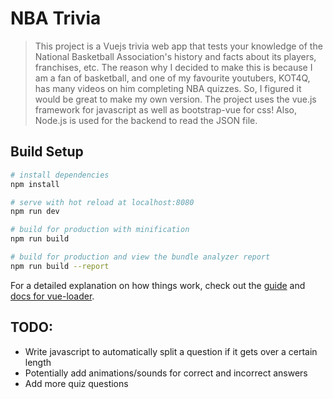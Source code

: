 # NBA Trivia

> This project is a Vuejs trivia web app that tests your knowledge of the 
National Basketball Association's history and facts about its players, franchises, etc. The reason why I decided to make this is because I am a fan of basketball, and one of my favourite youtubers, KOT4Q, has many videos on him completing NBA quizzes. So, I figured it would be great to make my own version. The project uses the vue.js framework for javascript as well as bootstrap-vue for css! Also, Node.js is used for the backend
to read the JSON file.

## Build Setup

``` bash
# install dependencies
npm install

# serve with hot reload at localhost:8080
npm run dev

# build for production with minification
npm run build

# build for production and view the bundle analyzer report
npm run build --report
```

For a detailed explanation on how things work, check out the [guide](http://vuejs-templates.github.io/webpack/) and [docs for vue-loader](http://vuejs.github.io/vue-loader).

## TODO:
* Write javascript to automatically split a question if it gets over a certain length
* Potentially add animations/sounds for correct and incorrect answers
* Add more quiz questions